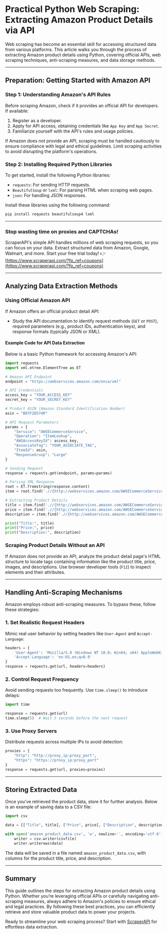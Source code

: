 
# Practical Python Web Scraping: Extracting Amazon Product Details via API

Web scraping has become an essential skill for accessing structured data from various platforms. This article walks you through the process of extracting Amazon product details using Python, covering official APIs, web scraping techniques, anti-scraping measures, and data storage methods.

---

## Preparation: Getting Started with Amazon API

### Step 1: Understanding Amazon's API Rules
Before scraping Amazon, check if it provides an official API for developers. If available:
1. Register as a developer.
2. Apply for API access, obtaining credentials like `App Key` and `App Secret`.
3. Familiarize yourself with the API's rules and usage policies.

If Amazon does not provide an API, scraping must be handled cautiously to ensure compliance with legal and ethical guidelines. Limit scraping activities to avoid disrupting the platform's operations.

### Step 2: Installing Required Python Libraries
To get started, install the following Python libraries:

- `requests`: For sending HTTP requests.
- `BeautifulSoup` or `lxml`: For parsing HTML when scraping web pages.
- `json`: For handling JSON responses.

Install these libraries using the following command:

```bash
pip install requests beautifulsoup4 lxml
```

---

### Stop wasting time on proxies and CAPTCHAs!  
ScraperAPI's simple API handles millions of web scraping requests, so you can focus on your data. Extract structured data from Amazon, Google, Walmart, and more. Start your free trial today! 👉 [https://www.scraperapi.com/?fp_ref=coupons](https://www.scraperapi.com/?fp_ref=coupons)

---

## Analyzing Data Extraction Methods

### Using Official Amazon API
If Amazon offers an official product detail API:
- Study the API documentation to identify request methods (`GET` or `POST`), required parameters (e.g., product IDs, authentication keys), and response formats (typically JSON or XML).

#### Example Code for API Data Extraction
Below is a basic Python framework for accessing Amazon's API:

```python
import requests
import xml.etree.ElementTree as ET

# Amazon API Endpoint
endpoint = "https://webservices.amazon.com/onca/xml"

# API Credentials
access_key = "YOUR_ACCESS_KEY"
secret_key = "YOUR_SECRET_KEY"

# Product ASIN (Amazon Standard Identification Number)
asin = "B07FZ8S74R"

# API Request Parameters
params = {
    "Service": "AWSECommerceService",
    "Operation": "ItemLookup",
    "AWSAccessKeyId": access_key,
    "AssociateTag": "YOUR_ASSOCIATE_TAG",
    "ItemId": asin,
    "ResponseGroup": "Large"
}

# Sending Request
response = requests.get(endpoint, params=params)

# Parsing XML Response
root = ET.fromstring(response.content)
item = root.find('.//{http://webservices.amazon.com/AWSECommerceService/2013-08-01}Item')

# Extracting Product Details
title = item.find('.//{http://webservices.amazon.com/AWSECommerceService/2013-08-01}Title').text
price = item.find('.//{http://webservices.amazon.com/AWSECommerceService/2013-08-01}FormattedPrice').text
description = item.find('.//{http://webservices.amazon.com/AWSECommerceService/2013-08-01}EditorialReview/Content').text

print("Title:", title)
print("Price:", price)
print("Description:", description)
```

### Scraping Product Details Without an API
If Amazon does not provide an API, analyze the product detail page's HTML structure to locate tags containing information like the product title, price, images, and descriptions. Use browser developer tools (`F12`) to inspect elements and their attributes.

---

## Handling Anti-Scraping Mechanisms

Amazon employs robust anti-scraping measures. To bypass these, follow these strategies:

### 1. Set Realistic Request Headers
Mimic real user behavior by setting headers like `User-Agent` and `Accept-Language`:

```python
headers = {
    'User-Agent': 'Mozilla/5.0 (Windows NT 10.0; Win64; x64) AppleWebKit/537.36 (KHTML, like Gecko) Chrome/91.0.4472.124 Safari/537.36',
    'Accept-Language': 'en-US,en;q=0.9'
}
response = requests.get(url, headers=headers)
```

### 2. Control Request Frequency
Avoid sending requests too frequently. Use `time.sleep()` to introduce delays:

```python
import time

response = requests.get(url)
time.sleep(5)  # Wait 5 seconds before the next request
```

### 3. Use Proxy Servers
Distribute requests across multiple IPs to avoid detection:

```python
proxies = {
    "http": "http://proxy_ip:proxy_port",
    "https": "https://proxy_ip:proxy_port"
}
response = requests.get(url, proxies=proxies)
```

---

## Storing Extracted Data

Once you’ve retrieved the product data, store it for further analysis. Below is an example of saving data to a CSV file:

```python
import csv

data = [["Title", title], ["Price", price], ["Description", description]]

with open('amazon_product_data.csv', 'w', newline='', encoding='utf-8') as csvfile:
    writer = csv.writer(csvfile)
    writer.writerows(data)
```

The data will be saved in a file named `amazon_product_data.csv`, with columns for the product title, price, and description.

---

## Summary

This guide outlines the steps for extracting Amazon product details using Python. Whether you’re leveraging official APIs or carefully navigating anti-scraping measures, always adhere to Amazon's policies to ensure ethical and legal practices. By following these best practices, you can efficiently retrieve and store valuable product data to power your projects.

Ready to streamline your web scraping process? Start with [ScraperAPI](https://www.scraperapi.com/?fp_ref=coupons) for effortless data extraction.
